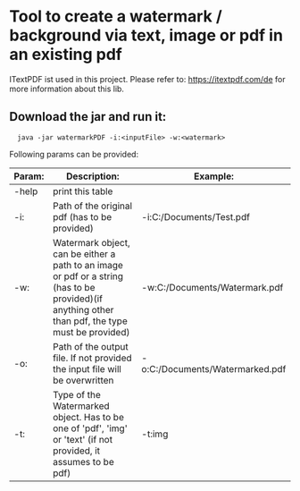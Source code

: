 # Tool to create a watermark / background via text, image or pdf in an existing pdf

ITextPDF ist used in this project.
Please refer to: https://itextpdf.com/de for more information about this lib.

## Download the jar and run it:

```
  java -jar watermarkPDF -i:<inputFile> -w:<watermark>
```

Following params can be provided:

|Param:|Description:|Example:|
|----|----|----|
|-help|print this table||
|-i:|Path of the original pdf (has to be provided)|-i:C:/Documents/Test.pdf|
|-w:|Watermark object, can be either a path to an image or pdf or a string (has to be provided)(if anything other than pdf, the type must be provided)|-w:C:/Documents/Watermark.pdf|
|-o:|Path of the output file. If not provided the input file will be overwritten|-o:C:/Documents/Watermarked.pdf|
|-t:|Type of the Watermarked object. Has to be one of 'pdf', 'img' or 'text' (if not provided, it assumes to be pdf)|-t:img|
